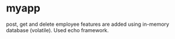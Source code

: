 # myapp

post, get and delete employee features are added using in-memory database (volatile). Used echo framework.
